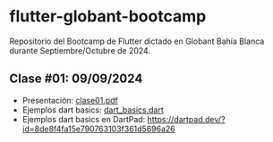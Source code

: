 # flutter-globant-bootcamp

Repositorio del Bootcamp de Flutter dictado en Globant Bahía Blanca durante Septiembre/Octubre de 2024.

## Clase #01: 09/09/2024

- Presentación: [clase01.pdf](https://github.com/emanuelnlopez/flutter-globant-bootcamp/blob/main/clase01/clase01.pdf)
- Ejemplos dart basics: [dart_basics.dart](https://github.com/emanuelnlopez/flutter-globant-bootcamp/blob/main/clase01/dart_basics.dart)
- Ejemplos dart basics en DartPad: https://dartpad.dev/?id=8de8f4fa15e790763103f361d5696a26